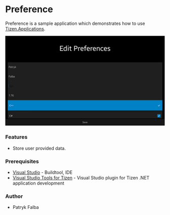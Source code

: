 # Preference
Preference is a sample application which demonstrates how to use [Tizen.Applications](https://developer.tizen.org/dev-guide/csapi/api/Tizen.Applications.Preference.html).

![Main page - overview](./Screenshots/screenshot_1.png)

### Features
* Store user provided data.

### Prerequisites

* [Visual Studio](https://www.visualstudio.com/) - Buildtool, IDE
* [Visual Studio Tools for Tizen](https://developer.tizen.org/development/visual-studio-tools-tizen/installing-visual-studio-tools-tizen) - Visual Studio plugin for Tizen .NET application development

### Author
* Patryk Falba
